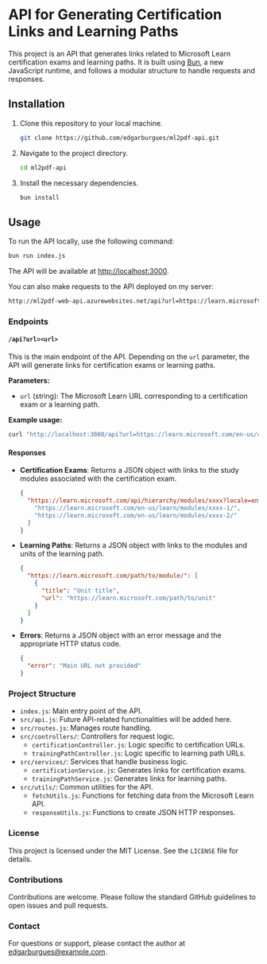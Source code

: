 
# API for Generating Certification Links and Learning Paths

This project is an API that generates links related to Microsoft Learn certification exams and learning paths. It is built using [Bun](https://bun.sh/), a new JavaScript runtime, and follows a modular structure to handle requests and responses.

## Installation

1. Clone this repository to your local machine.
   ```bash
   git clone https://github.com/edgarburgues/ml2pdf-api.git
   ```
2. Navigate to the project directory.
   ```bash
   cd ml2pdf-api
   ```
3. Install the necessary dependencies.
   ```bash
   bun install
   ```

## Usage

To run the API locally, use the following command:

```bash
bun run index.js
```

The API will be available at [http://localhost:3000](http://localhost:3000).

You can also make requests to the API deployed on my server:

```bash
http://ml2pdf-web-api.azurewebsites.net/api?url=https://learn.microsoft.com/es-es/credentials/certifications/exams/az-900/
```

### Endpoints

#### `/api?url=<url>`

This is the main endpoint of the API. Depending on the `url` parameter, the API will generate links for certification exams or learning paths.

**Parameters:**

- `url` (string): The Microsoft Learn URL corresponding to a certification exam or a learning path.

**Example usage:**

```bash
curl "http://localhost:3000/api?url=https://learn.microsoft.com/en-us/certifications/exams/az-900/"
```

#### Responses

- **Certification Exams**: Returns a JSON object with links to the study modules associated with the certification exam.

  ```json
  {
    "https://learn.microsoft.com/api/hierarchy/modules/xxxx?locale=en-us": [
      "https://learn.microsoft.com/en-us/learn/modules/xxxx-1/",
      "https://learn.microsoft.com/en-us/learn/modules/xxxx-2/"
    ]
  }
  ```

- **Learning Paths**: Returns a JSON object with links to the modules and units of the learning path.

  ```json
  {
    "https://learn.microsoft.com/path/to/module/": [
      {
        "title": "Unit title",
        "url": "https://learn.microsoft.com/path/to/unit"
      }
    ]
  }
  ```

- **Errors**: Returns a JSON object with an error message and the appropriate HTTP status code.

  ```json
  {
    "error": "Main URL not provided"
  }
  ```

### Project Structure

- `index.js`: Main entry point of the API.
- `src/api.js`: Future API-related functionalities will be added here.
- `src/routes.js`: Manages route handling.
- `src/controllers/`: Controllers for request logic.
  - `certificationController.js`: Logic specific to certification URLs.
  - `trainingPathController.js`: Logic specific to learning path URLs.
- `src/services/`: Services that handle business logic.
  - `certificationService.js`: Generates links for certification exams.
  - `trainingPathService.js`: Generates links for learning paths.
- `src/utils/`: Common utilities for the API.
  - `fetchUtils.js`: Functions for fetching data from the Microsoft Learn API.
  - `responseUtils.js`: Functions to create JSON HTTP responses.

### License

This project is licensed under the MIT License. See the `LICENSE` file for details.

### Contributions

Contributions are welcome. Please follow the standard GitHub guidelines to open issues and pull requests.

### Contact

For questions or support, please contact the author at [edgarburgues@example.com](mailto:edgarburgues@example.com).
